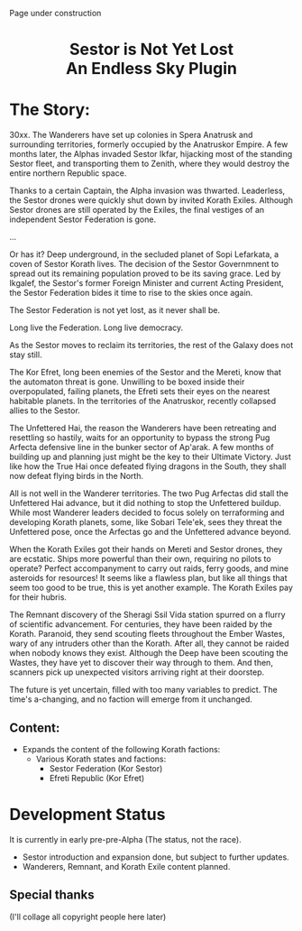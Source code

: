 Page under construction

<h1><p align=center>Sestor is Not Yet Lost<br />An Endless Sky Plugin</p></h1>


# The Story:
30xx. The Wanderers have set up colonies in Spera Anatrusk and surrounding territories, formerly occupied by the Anatruskor Empire.
A few months later, the Alphas invaded Sestor Ikfar, hijacking most of the standing Sestor fleet, and transporting them to Zenith, where they would destroy the entire northern Republic space.

Thanks to a certain Captain, the Alpha invasion was thwarted. Leaderless, the Sestor drones were quickly shut down by invited Korath Exiles.
Although Sestor drones are still operated by the Exiles, the final vestiges of an independent Sestor Federation is gone.

...

Or has it?
Deep underground, in the secluded planet of Sopi Lefarkata, a coven of Sestor Korath lives. The decision of the Sestor Governmnent to spread out its remaining population proved to be its saving grace. Led by Ikgalef, the Sestor's former Foreign Minister and current Acting President, the Sestor Federation bides it time to rise to the skies once again.

The Sestor Federation is not yet lost, as it never shall be.

Long live the Federation. Long live democracy.

As the Sestor moves to reclaim its territories, the rest of the Galaxy does not stay still. 

The Kor Efret, long been enemies of the Sestor and the Mereti, know that the automaton threat is gone. Unwilling to be boxed inside their overpopulated, failing planets, the Efreti sets their eyes on the nearest habitable planets. In the territories of the Anatruskor, recently collapsed allies to the Sestor.

The Unfettered Hai, the reason the Wanderers have been retreating and resettling so hastily, waits for an opportunity to bypass the strong Pug Arfecta defensive line in the bunker sector of Ap'arak. A few months of building up and planning just might be the key to their Ultimate Victory. Just like how the True Hai once defeated flying dragons in the South, they shall now defeat flying birds in the North.

All is not well in the Wanderer territories. The two Pug Arfectas did stall the Unfettered Hai advance, but it did nothing to stop the Unfettered buildup. While most Wanderer leaders decided to focus solely on terraforming and developing Korath planets, some, like Sobari Tele'ek, sees they threat the Unfettered pose, once the Arfectas go and the Unfettered advance beyond.

When the Korath Exiles got their hands on Mereti and Sestor drones, they are ecstatic. Ships more powerful than their own, requiring no pilots to operate? Perfect accompanyment to carry out raids, ferry goods, and mine asteroids for resources! It seems like a flawless plan, but like all things that seem too good to be true, this is yet another example. The Korath Exiles pay for their hubris.

The Remnant discovery of the Sheragi Ssil Vida station spurred on a flurry of scientific advancement. For centuries, they have been raided by the Korath. Paranoid, they send scouting fleets throughout the Ember Wastes, wary of any intruders other than the Korath. After all, they cannot be raided when nobody knows they exist. Although the Deep have been scouting the Wastes, they have yet to discover their way through to them. And then, scanners pick up unexpected visitors arriving right at their doorstep.

The future is yet uncertain, filled with too many variables to predict. The time's a-changing, and no faction will emerge from it unchanged. 

## Content:

* Expands the content of the following Korath factions:
  * Various Korath states and factions:
    * Sestor Federation (Kor Sestor)
    * Efreti Republic (Kor Efret)


# Development Status
It is currently in early pre-pre-Alpha (The status, not the race).

* Sestor introduction and expansion done, but subject to further updates.
* Wanderers, Remnant, and Korath Exile content planned.


## Special thanks
(I'll collage all copyright people here later)
